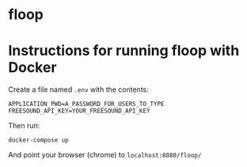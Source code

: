 # floop


# Instructions for running floop with Docker


Create a file named `.env` with the contents:

```
APPLICATION_PWD=A_PASSWORD_FOR_USERS_TO_TYPE
FREESOUND_API_KEY=YOUR_FREESOUND_API_KEY
```

Then run:

```
docker-compose up
```

And point your browser (chrome) to `localhost:8080/floop/`